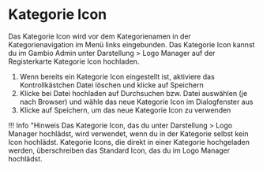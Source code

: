 # Kategorie Icon 

Das Kategorie Icon wird vor dem Kategorienamen in der Kategorienavigation im Menü links eingebunden. Das Kategorie Icon kannst du im Gambio Admin unter Darstellung \> Logo Manager auf der Registerkarte Kategorie Icon hochladen.

1.  Wenn bereits ein Kategorie Icon eingestellt ist, aktiviere das Kontrollkästchen Datei löschen und klicke auf Speichern
2.  Klicke bei Datei hochladen auf Durchsuchen bzw. Datei auswählen \(je nach Browser\) und wähle das neue Kategorie Icon im Dialogfenster aus
3.  Klicke auf Speichern, um das neue Kategorie Icon zu verwenden

!!! Info "Hinweis
	 Das Kategorie Icon, das du unter Darstellung \> Logo Manager hochlädst, wird verwendet, wenn du in der Kategorie selbst kein Icon hochlädst. Kategorie Icons, die direkt in einer Kategorie hochgeladen werden, überschreiben das Standard Icon, das du im Logo Manager hochlädst.




